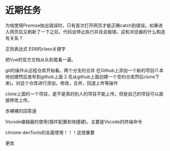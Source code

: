 # 近期任务

为啥使用Promise抛出错误时，只有首次打开网页才能正确catch到错误。如果进入网页后又刷新了一下之后，代码会停止执行并且会报错。这和浏览器的什么构造有关系？

正则表达式
ES6的class关键字

把Vue的官方文档从头到尾看一遍。

git的操作从远程仓库开始看。两个分支的合并
在Github上添加一个新的项目(1.本地创建然后发布到github上面 2.先从github上面创建一个空的仓库然后clone下来)。对这个仓库进行添加，修改，合并，回退上传等操作

clone上面的一个项目，是不是真的别人的项目不能上传。但是自己的项目可以直接修改上传。


赤裸裸的回答道

Vscode编辑器的使用(插件配置和快捷键)。主要是Vscode的终端命令

chrome devTools的全面使用！！！这很重要

更改